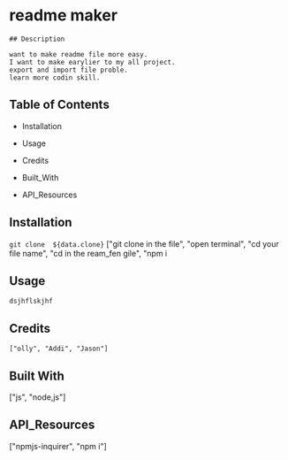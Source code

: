 # readme maker 

    ## Description 

    want to make readme file more easy.
    I want to make earylier to my all project.
    export and import file proble. 
    learn more codin skill.
    
 ## Table of Contents 

        
 - Installation
        
        
 - Usage
        
        
 - Credits
        
        
 - Built_With
        
        
 - API_Resources
        
 ## Installation 
 ``` git clone  ${data.clone} ``` 
["git clone in the file", "open terminal", "cd your file name", "cd in the ream_fen gile", "npm i
 ## Usage 

    dsjhflskjhf
    
 ## Credits 

    ["olly", "Addi", "Jason"]
    
 ## Built With 
["js", "node,js"]
 ## API_Resources 
["npmjs-inquirer", "npm i"]